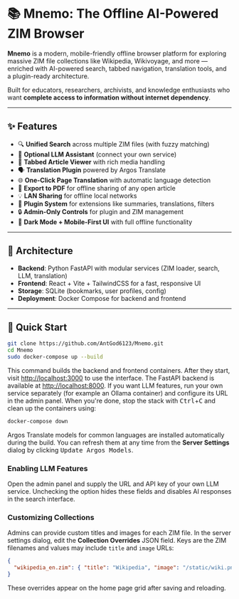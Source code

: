 # 📚 Mnemo: The Offline AI-Powered ZIM Browser

**Mnemo** is a modern, mobile-friendly offline browser platform for exploring massive ZIM file collections like Wikipedia, Wikivoyage, and more — enriched with AI-powered search, tabbed navigation, translation tools, and a plugin-ready architecture.

Built for educators, researchers, archivists, and knowledge enthusiasts who want **complete access to information without internet dependency**.

---

## ✨ Features

- 🔍 **Unified Search** across multiple ZIM files (with fuzzy matching)
- 🤖 **Optional LLM Assistant** (connect your own service)
- 📑 **Tabbed Article Viewer** with rich media handling
- 🗣️ **Translation Plugin** powered by Argos Translate
- 🌐 **One-Click Page Translation** with automatic language detection
- 📄 **Export to PDF** for offline sharing of any open article
- 💡 **LAN Sharing** for offline local networks
- 🧩 **Plugin System** for extensions like summaries, translations, filters
- 🔒 **Admin-Only Controls** for plugin and ZIM management
- 🌙 **Dark Mode + Mobile-First UI** with full offline functionality

---

## 🧠 Architecture

- **Backend**: Python FastAPI with modular services (ZIM loader, search, LLM, translation)
- **Frontend**: React + Vite + TailwindCSS for a fast, responsive UI
- **Storage**: SQLite (bookmarks, user profiles, config)
- **Deployment**: Docker Compose for backend and frontend

---

## 🚀 Quick Start

```bash
git clone https://github.com/AntGod6123/Mnemo.git
cd Mnemo
sudo docker-compose up --build

``` 

This command builds the backend and frontend containers. After they start,
visit <http://localhost:3000> to use the interface. The FastAPI backend is
available at <http://localhost:8000>. If you want LLM features, run your own
service separately (for example an Ollama container) and configure its URL in
the admin panel. When you're done, stop the stack with <kbd>Ctrl</kbd>+<kbd>C</kbd>
and clean up the containers using:

```bash
docker-compose down

```

Argos Translate models for common languages are installed automatically during
the build. You can refresh them at any time from the **Server Settings** dialog
by clicking <kbd>Update Argos Models</kbd>.

### Enabling LLM Features

Open the admin panel and supply the URL and API key of your own LLM service.
Unchecking the option hides these fields and disables AI responses in the
search interface.

### Customizing Collections

Admins can provide custom titles and images for each ZIM file. In the server
settings dialog, edit the **Collection Overrides** JSON field. Keys are the
ZIM filenames and values may include `title` and `image` URLs:

```json
{
  "wikipedia_en.zim": { "title": "Wikipedia", "image": "/static/wiki.png" }
}
```
These overrides appear on the home page grid after saving and reloading.
